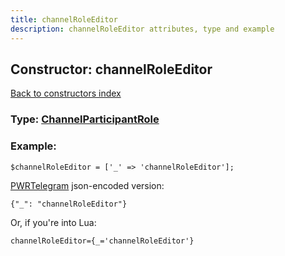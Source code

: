 ```yaml
---
title: channelRoleEditor
description: channelRoleEditor attributes, type and example
---
```

## Constructor: channelRoleEditor  
[Back to constructors index](index.md)






### Type: [ChannelParticipantRole](../types/ChannelParticipantRole.md)


### Example:

```
$channelRoleEditor = ['_' => 'channelRoleEditor'];
```  

[PWRTelegram](https://pwrtelegram.xyz) json-encoded version:

```
{"_": "channelRoleEditor"}
```


Or, if you're into Lua:  


```
channelRoleEditor={_='channelRoleEditor'}

```


